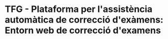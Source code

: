 # TFG - Plataforma per l'assistència automàtica de correcció d'exàmens: Entorn web de correcció d'examens
